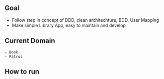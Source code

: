 ## Goal
 - Follow step in concept of DDD, clean architechture, BDD, User Mapping
 - Make simple Library App, easy to maintain and develop

## Current Domain
    - Book
    - Patrol

## How to run
    
